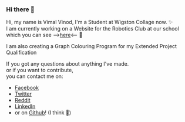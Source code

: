 ### Hi there 👋

<!--
**Dalekvim/Dalekvim** is a ✨ _special_ ✨ repository because its `README.md` (this file) appears on your GitHub profile.

Here are some ideas to get you started:

- 🔭 I’m currently working on ...
- 🌱 I’m currently learning ...
- 👯 I’m looking to collaborate on ...
- 🤔 I’m looking for help with ...
- 💬 Ask me about ...
- 📫 How to reach me: ...
- 😄 Pronouns: ...
- ⚡ Fun fact: ...
-->

Hi, my name is Vimal Vinod, I'm a Student at Wigston Collage now. ✨<br>
I am currently working on a Website for the Robotics Club at our school<br>
which you can see
--><a href="https://dalekvim.github.io/robotics-website/">here</a><-- 🌱<br>

I am also creating a Graph Colouring Program for my Extended Project Qualification<br>

If you got any questions about anything I've made.<br>
or if you want to contribute,<br>
you can contact me on:

<ul>
  <li><a href="https://www.facebook.com/dalekvim">Facebook</a></li>
  <li><a href="https://twitter.com/dalekvim">Twitter<a></li>
  <li><a href="https://www.reddit.com/user/dalekvim">Reddit</a></li>
  <li><a href="https://www.linkedin.com/in/vimal-vinod-53489b195/">LinkedIn<a></li>
  <li>or on <a href="https://github.com/Dalekvim">Github</a>! (I think 🤔)</li>
</ul>
